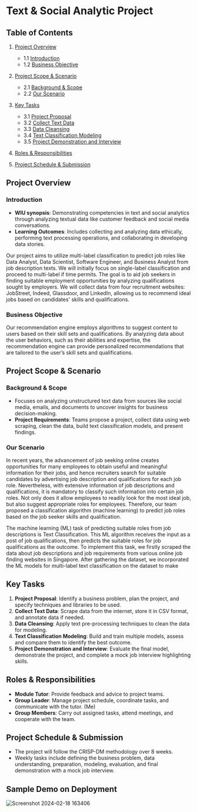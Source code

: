 # Text & Social Analytic Project

## Table of Contents

1. [Project Overview](#project-overview)
   - 1.1 [Introduction](#introduction)
   - 1.2 [Business Objective](#business-objective)
   
2. [Project Scope & Scenario](#project-scope--scenario)
   - 2.1 [Background & Scope](#background--scope)
   - 2.2 [Our Scenario](#our-scenario)

3. [Key Tasks](#key-tasks)
   - 3.1 [Project Proposal](#project-proposal)
   - 3.2 [Collect Text Data](#collect-text-data)
   - 3.3 [Data Cleansing](#data-cleansing)
   - 3.4 [Text Classification Modeling](#text-classification-modeling)
   - 3.5 [Project Demonstration and Interview](#project-demonstration-and-interview)

4. [Roles & Responsibilities](#roles--responsibilities)

5. [Project Schedule & Submission](#project-schedule--submission)

## Project Overview

### Introduction
- **WIU synopsis**: Demonstrating competencies in text and social analytics through analyzing textual data like customer feedback and social media conversations.
- **Learning Outcomes**: Includes collecting and analyzing data ethically, performing text processing operations, and collaborating in developing data stories.

Our project aims to utilize multi-label classification to predict job roles like Data Analyst, Data Scientist, Software Engineer, and Business Analyst from job description texts. We will initially focus on single-label classification and proceed to multi-label if time permits. The goal is to aid job seekers in finding suitable employment opportunities by analyzing qualifications sought by employers. We will collect data from four recruitment websites: JobStreet, Indeed, Glassdoor, and LinkedIn, allowing us to recommend ideal jobs based on candidates' skills and qualifications.

### Business Objective

Our recommendation engine employs algorithms to suggest content to users based on their skill sets and qualifications. By analyzing data about the user behaviors, such as their abilities and expertise, the recommendation engine can provide personalized recommendations that are tailored to the user’s skill sets and qualifications.

## Project Scope & Scenario

### Background & Scope
- Focuses on analyzing unstructured text data from sources like social media, emails, and documents to uncover insights for business decision-making.
- **Project Requirements**: Teams propose a project, collect data using web scraping, clean the data, build text classification models, and present findings.

### Our Scenario
In recent years, the advancement of job seeking online creates opportunities for many employees to obtain useful and meaningful information for their jobs, and hence recruiters search for suitable candidates by advertising job description and qualifications for each job role. Nevertheless, with extensive information of job descriptions and qualifications, it is mandatory to classify such information into certain job roles. Not only does it allow employees to readily look for the most ideal job, but also suggest appropriate roles for employees. Therefore, our team proposed a classification algorithm (machine learning) to predict job roles based on the job seeker skills and qualification.

The machine learning (ML) task of predicting suitable roles from job descriptions is Text Classification. This ML algorithm receives the input as a post of job qualifications, then predicts the suitable roles for job qualifications as the outcome. To implement this task, we firstly scraped the data about job descriptions and job requirements from various online job finding websites in Singapore. After gathering the dataset, we incorporated the ML models for multi-label text classification on the dataset to make 

## Key Tasks

1. **Project Proposal**: Identify a business problem, plan the project, and specify techniques and libraries to be used.
2. **Collect Text Data**: Scrape data from the internet, store it in CSV format, and annotate data if needed.
3. **Data Cleansing**: Apply text pre-processing techniques to clean the data for modeling.
4. **Text Classification Modeling**: Build and train multiple models, assess and compare them to identify the best outcome.
5. **Project Demonstration and Interview**: Evaluate the final model, demonstrate the project, and complete a mock job interview highlighting skills.

## Roles & Responsibilities

- **Module Tutor**: Provide feedback and advice to project teams.
- **Group Leader**: Manage project schedule, coordinate tasks, and communicate with the tutor. (Me)
- **Group Members**: Carry out assigned tasks, attend meetings, and cooperate with the team.

## Project Schedule & Submission

- The project will follow the CRISP-DM methodology over 8 weeks.
- Weekly tasks include defining the business problem, data understanding, preparation, modeling, evaluation, and final demonstration with a mock job interview.


## Sample Demo on Deployment

![Screenshot 2024-02-18 163406](https://github.com/ZXiang1121/Text_Social_Analytic_NYP/assets/98081173/2562d46e-51c1-4231-aac5-15a6bc092f7a)
